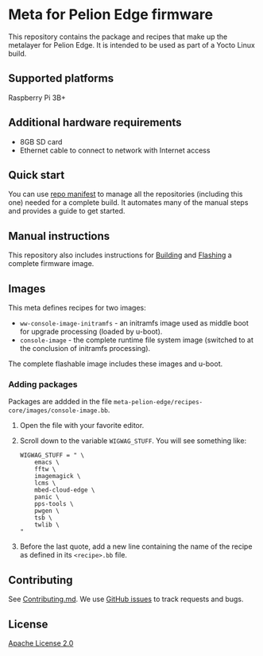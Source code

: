 # Meta for Pelion Edge firmware

This repository contains the package and recipes that make up the metalayer for Pelion Edge. It is intended to be used as part of a Yocto Linux build.

## Supported platforms

Raspberry Pi 3B+

## Additional hardware requirements
- 8GB SD card
- Ethernet cable to connect to network with Internet access

## Quick start

You can use [repo manifest](https://github.com/armpelionedge/manifest-pelion-edge) to manage all the repositories (including this one) needed for a complete build. It automates many of the manual steps and provides a guide to get started.

## Manual instructions

This repository also includes instructions for [Building](BUILD.md) and [Flashing](FLASH.md) a complete firmware image.

## Images

This meta defines recipes for two images:

* `ww-console-image-initramfs` - an initramfs image used as middle boot for upgrade processing (loaded by u-boot).
* `console-image` - the complete runtime file system image (switched to at the conclusion of initramfs processing).

The complete flashable image includes these images and u-boot.

### Adding packages

Packages are addded in the file `meta-pelion-edge/recipes-core/images/console-image.bb`.

1. Open the file with your favorite editor.
1. Scroll down to the variable `WIGWAG_STUFF`. You will see something like:

   ```
   WIGWAG_STUFF = " \
       emacs \
       fftw \
       imagemagick \
       lcms \
       mbed-cloud-edge \
       panic \
       pps-tools \
       pwgen \
       tsb \
       twlib \
   "
   ```

1. Before the last quote, add a new line containing the name of the recipe as defined in its `<recipe>.bb` file.

## Contributing

See [Contributing.md](CONTRIBUTING.md). We use [GitHub issues](https://github.com/armPelionEdge/meta-pelion-edge/issues) to track requests and bugs.

## License

[Apache License 2.0](LICENSE)
